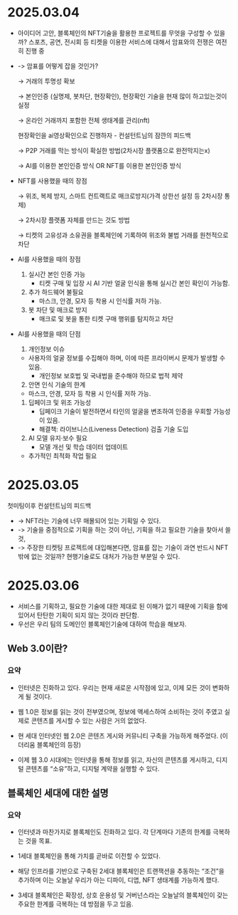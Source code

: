 # 2025.03.04

- 아이디어 고안, 블록체인의 NFT기술을 활용한 프로젝트를 무엇을 구성할 수 있을까?
  스포츠, 공연, 전시회 등 티켓을 이용한 서비스에 대해서 암표와의 전쟁은 여전히 진행 중

- -> 암표를 어떻게 잡을 것인가?

  → 거래의 투명성 확보

  → 본인인증 (실명제, 봇차단, 현장확인), 현장확인 기술을 현재 많이 하고있는것이 실정

  → 온라인 거래까지 포함한 전체 생태계를 관리(nft)

  현장확인을 ai영상확인으로 진행하자 - 컨설턴트님의 잠깐의 피드백

  → P2P 거래를 막는 방식이 확실한 방법(2차시장 플랫폼으로 완전막지는x)

  → AI를 이용한 본인인증 방식 OR NFT를 이용한 본인인증 방식

- NFT를 사용했을 때의 장점

  → 위조, 복제 방지, 스마트 컨트랙트로 매크로방지(가격 상한선 설정 등 2차시장 통제)

  → 2차시장 플랫폼 자체를 만드는 것도 방법

  → 티켓의 고유성과 소유권을 블록체인에 기록하여 위조와 불법 거래를 원천적으로 차단

- AI를 사용했을 때의 장점

  1. 실시간 본인 인증 가능
     - 티켓 구매 및 입장 시 AI 기반 얼굴 인식을 통해 실시간 본인 확인이 가능함.
  2. 추가 하드웨어 불필요
     - 마스크, 안경, 모자 등 착용 시 인식률 저하 가능.
  3. 봇 차단 및 매크로 방지
     - 매크로 및 봇을 통한 티켓 구매 행위를 탐지하고 차단

- AI를 사용했을 때의 단점

  1. 개인정보 이슈

  - 사용자의 얼굴 정보를 수집해야 하며, 이에 따른 프라이버시 문제가 발생할 수 있음.
    - 개인정보 보호법 및 국내법을 준수해야 하므로 법적 제약

  2. 안면 인식 기술의 한계

  - 마스크, 안경, 모자 등 착용 시 인식률 저하 가능.

  1. 딥페이크 및 위조 가능성
     - 딥페이크 기술이 발전하면서 타인의 얼굴을 변조하여 인증을 우회할 가능성이 있음.
     - 해결책: 라이브니스(Liveness Detection) 검출 기술 도입
  2. AI 모델 유지·보수 필요
     - 모델 개선 및 학습 데이터 업데이트

  - 추가적인 최적화 작업 필요

# 2025.03.05

첫미팅이후 컨설턴트님의 피드백

- -> NFT라는 기술에 너무 매몰되어 있는 기획일 수 있다.
- -> 기술을 중점적으로 기획을 하는 것이 아닌, 기획을 하고 필요한 기술을 찾아서 쓸 것,
- -> 주장한 티켓팅 프로젝트에 대입해본다면, 암표를 잡는 기술이 과연 반드시 NFT밖에 없는 것일까? 현행기술로도 대처가 가능한 부분일 수 있다.

# 2025.03.06

- 서비스를 기획하고, 필요한 기술에 대한 제대로 된 이해가 없기 때문에 기획을 함에 있어서 탄탄한 기획이 되지 않는 것이라 판단함.
- 우선은 우리 팀의 도메인인 블록체인기술에 대하여 학습을 해보자.

## Web 3.0이란?

### 요약

- 인터넷은 진화하고 있다. 우리는 현재 새로운 시작점에 있고, 이제 모든 것이 변화하게 될 것이다.

- 웹 1.0은 정보를 읽는 것이 전부였으며, 정보에 액세스하여 소비하는 것이 주였고 실제로 콘텐츠를 게시할 수 있는 사람은 거의 없었다.

- 현 세대 인터넷인 웹 2.0은 콘텐츠 게시와 커뮤니티 구축을 가능하게 해주었다. (이더리움 블록체인의 등장)

- 이제 웹 3.0 시대에는 인터넷을 통해 정보를 읽고, 자신의 콘텐츠를 게시하고, 디지털 콘텐츠를 “소유”하고, 디지털 계약을 실행할 수 있다.

## 블록체인 세대에 대한 설명

### 요약

- 인터넷과 마찬가지로 블록체인도 진화하고 있다. 각 단계마다 기존의 한계를 극복하는 것을 목표.

- 1세대 블록체인을 통해 가치를 곧바로 이전할 수 있었다.

- 해당 인프라를 기반으로 구축된 2세대 블록체인은 트랜잭션을 추동하는 “조건”을 추가하며 이는 오늘날 우리가 아는 디파이, 디앱, NFT 생태계를 가능하게 했다.

- 3세대 블록체인은 확장성, 상호 운용성 및 거버넌스라는 오늘날의 블록체인이 갖는 주요한 한계를 극복하는 데 방점을 두고 있음.
